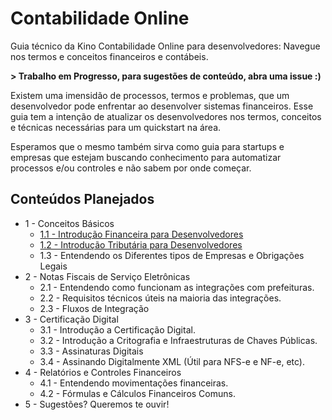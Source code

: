 # Contabilidade Online

Guia técnico da Kino Contabilidade Online para desenvolvedores: Navegue nos termos e conceitos financeiros e contábeis.

**> Trabalho em Progresso, para sugestões de conteúdo, abra uma issue :)**

Existem uma imensidão de processos, termos e problemas, que um desenvolvedor pode enfrentar ao desenvolver sistemas financeiros. Esse guia tem a intenção de atualizar os desenvolvedores nos termos, conceitos e técnicas necessárias para um quickstart na área.

Esperamos que o mesmo também sirva como guia para startups e empresas que estejam buscando conhecimento para automatizar processos e/ou controles e não sabem por onde começar.


## Conteúdos Planejados

- 1 - Conceitos Básicos
  - [1.1 - Introdução Financeira para Desenvolvedores](https://github.com/sejakino/contabilidade-online/blob/master/1-conceitos-basicos/1.1-introducao-financeira-para-desenvolvedores.md)
  - [1.2 - Introdução Tributária para Desenvolvedores](https://github.com/sejakino/contabilidade-online/blob/master/1-conceitos-basicos/1.2-introducao-tributaria-para-desenvolvedores.md)
  - 1.3 - Entendendo os Diferentes tipos de Empresas e Obrigações Legais
- 2 - Notas Fiscais de Serviço Eletrônicas
  - 2.1 - Entendendo como funcionam as integrações com prefeituras.
  - 2.2 - Requisitos técnicos úteis na maioria das integrações.
  - 2.3 - Fluxos de Integração
- 3 - Certificação Digital
  - 3.1 - Introdução a Certificação Digital.
  - 3.2 - Introdução a Critografia e Infraestruturas de Chaves Públicas.
  - 3.3 - Assinaturas Digitais
  - 3.4 - Assinando Digitalmente XML (Útil para NFS-e e NF-e, etc).
- 4 - Relatórios e Controles Financeiros
  - 4.1 - Entendendo movimentações financeiras.
  - 4.2 - Fórmulas e Cálculos Financeiros Comuns.
- 5 - Sugestões? Queremos te ouvir!
